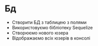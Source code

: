 # Бд

- Створити БД з таблицею з полями
- Використовуємо бібліотеку Sequelize
- Створюємо нового юзера
- Відображаємо всіх юзерів в консолі